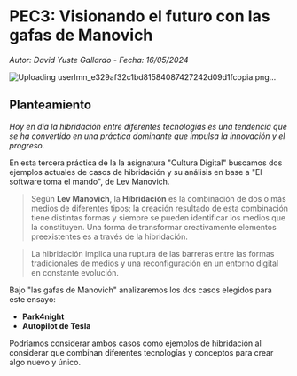 # PEC3: Visionando el futuro con las gafas de Manovich
*Autor: David Yuste Gallardo - Fecha: 16/05/2024*

![Uploading userlmn_e329af32c1bd81584087427242d09d1fcopia.png…]()


## Planteamiento

*Hoy en día la hibridación entre diferentes tecnologías es una tendencia que se ha convertido en una práctica dominante que impulsa la innovación y el progreso*.

En esta tercera práctica de la la asignatura "Cultura Digital" buscamos dos ejemplos actuales de casos de hibridación y su análisis en base a "El software toma el mando", de Lev Manovich.

> Según **Lev Manovich**, la **Hibridación** es la combinación de dos o más medios de diferentes tipos; la creación resultado de esta combinación tiene distintas formas y siempre se pueden identificar los medios que la constituyen. Una forma de transformar creativamente elementos preexistentes es a través de la hibridación. 

>  La hibridación implica una ruptura de las barreras entre las formas tradicionales de medios y una reconfiguración en un entorno digital en constante evolución.

Bajo "las gafas de Manovich" analizaremos los dos casos elegidos para este ensayo:

 - **Park4night** 
 - **Autopilot de Tesla**

Podríamos considerar ambos casos como ejemplos de hibridación al considerar que combinan diferentes tecnologías y conceptos para crear algo nuevo y único.
